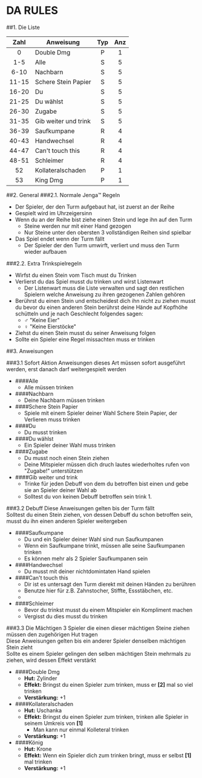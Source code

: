 # DA RULES
##1. Die Liste

Zahl |<center>Anweisung </center> |Typ|Anz
:---:|:---------------------|:-:|:-:
0    |Double Dmg            | P | 1 
1-5  |Alle                  | S | 5 
6-10 |Nachbarn              | S | 5 
11-15|Schere Stein Papier   | S | 5 
16-20|Du                    | S | 5 
21-25|Du wählst             | S | 5 
26-30|Zugabe                | S | 5 
31-35|Gib weiter und trink  | S | 5 
36-39|Saufkumpane           | R | 4 
40-43|Handwechsel           | R | 4 
44-47|Can't touch this      | R | 4 
48-51|Schleimer             | R | 4 
52   |Kollateralschaden     | P | 1 
53   |King Dmg              | P | 1 

##2. General
###2.1. Normale Jenga™  Regeln
+ Der Spieler, der den Turm aufgebaut hat, ist zuerst an der Reihe
+ Gespielt wird im Uhrzeigersinn
+ Wenn du an der Reihe bist ziehe einen Stein und lege ihn auf den Turm
    + Steine werden nur mit einer Hand gezogen 
    + Nur Steine unter den obersten 3 vollständigen Reihen sind spielbar
+ Das Spiel endet wenn der Turm fällt
    + Der Spieler der den Turm umwirft, verliert und muss den Turm wieder aufbauen

###2.2. Extra Trinkspielregeln
+ Wirfst du einen Stein vom Tisch must du Trinken
+ Verlierst du das Spiel musst du trinken und wirst Listenwart
    + Der Listenwart muss die Liste verwalten und sagt den restlichen Spielern welche Anweisung zu ihren gezogenen Zahlen gehören
+ Berührst du einen Stein und entscheidest dich ihn nicht zu ziehen musst du bevor du einen anderen Stein berührst deine Hände auf Kopfhöhe schütteln und je nach Geschlecht folgendes sagen:
    + ♂  "Keine Eier"
    + ♀  "Keine Eierstöcke"
+ Ziehst du einen Stein musst du seiner Anweisung folgen
+ Sollte ein Spieler eine Regel missachten muss er trinken

##3. Anweisungen

###3.1 Sofort Aktion
Anweisungen dieses Art müssen sofort ausgeführt werden, erst danach darf weitergespielt werden 

* ####Alle
    * Alle müssen trinken          
* ####Nachbarn
    * Deine Nachbarn müssen trinken     
* ####Schere Stein Papier 
    * Spiele mit einem Spieler deiner Wahl Schere Stein Papier, der Verlieren muss trinken         
* ####Du 
    * Du musst trinken          
* ####Du wählst
    * Ein Spieler deiner Wahl muss trinken  
* ####Zugabe
    * Du musst noch einen Stein ziehen
    * Deine Mitspieler müssen dich druch lautes wiederholtes  rufen von "Zugabe!" unterstützen
* ####Gib weiter und trink 
    * Trinke für jeden Debuff von dem du betroffen bist einen und gebe sie an Spieler deiner Wahl ab
    * Solltest du von keinen Debuff betroffen sein trink 1.

###3.2 Debuff
Diese Anweisungen gelten bis der Turm fällt<br/>
Solltest du einen Stein ziehen, von dessen Debuff du schon betroffen sein,  musst du ihn einen anderen Spieler weitergeben

* ####Saufkumpane
    * Du und ein Spieler deiner Wahl sind nun Saufkumpanen
    * Wenn ein Saufkumpane trinkt, müssen alle seine Saufkumpanen trinken
    * Es können mehr als 2 Spieler Saufkumpanen sein
* ####Handwechsel  
    * Du musst mit deiner nichtdomintaten Hand spielen
* ####Can't touch this
    * Dir ist es untersagt den Turm dierekt mit deinen Händen zu berühren
    * Benutze hier für z.B. Zahnstocher, Stiffte, Essstäbchen, etc.
    *  
* ####Schleimer
    * Bevor du trinkst musst du einem Mitspieler ein Kompliment machen
    * Vergisst du dies musst du trinken

###3.3 Die Mächtigen 3
Spieler die einen dieser mächtigen Steine ziehen müssen den zugehörigen Hut tragen<br/>
Diese Anweisungen gelten bis ein anderer Spieler denselben mächtigen Stein zieht<br/>
Sollte es einem Spieler gelingen den selben mächtigen Stein mehrmals zu ziehen, wird dessen Effekt verstärkt

* ####Double Dmg
    * __Hut:__ Zylinder
    * __Effekt:__ Bringst du einen Spieler zum trinken, muss er **[2]** mal so viel trinken
    * __Verstärkung:__ +1
* ####Kollateralschaden
    * __Hut:__ Uschanka
    * __Effekt:__ Bringst du einen Spieler zum trinken, trinken alle Spieler in seinem Umkreis von __[1]__ 
        * Man kann nur einmal Kolleteral trinken 
    * __Verstärkung:__ +1
* ####König
    * __Hut:__ Krone
    * __Effekt:__ Wenn ein Spieler dich zum trinken bringt, muss er selbst **[1]**  mal trinken
    * __Verstärkung:__ +1



  

